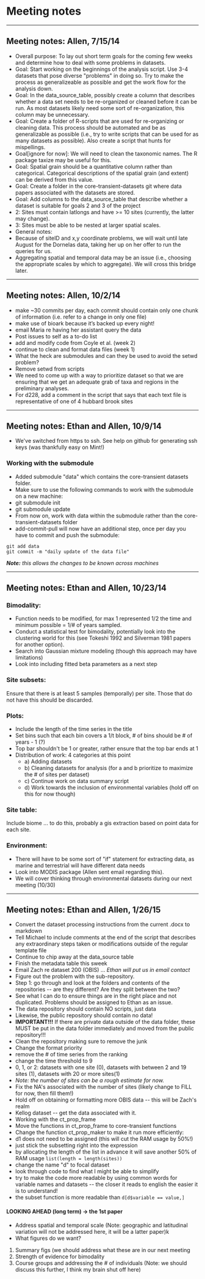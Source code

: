 # Meeting notes

***

## Meeting notes: Allen, 7/15/14 

* Overall purpose: To lay out short term goals for the coming few weeks and determine how to deal with some problems in datasets.
* Goal: Start working on the beginnings of the analysis script. Use 3-4 datasets that pose diverse "problems" in doing so. Try to make the process as generalizeable as possible and get the work flow for the analysis down.
* Goal: In the data_source_table, possibly create a column that describes whether a data set needs to be re-organized or cleaned before it can be run. As most datasets likely need some sort of re-organization, this column may be unnecessary.
* Goal: Create a folder of R-scripts that are used for re-organizing or cleaning data. This process should be automated and be as generalizable as possible (i.e., try to write scripts that can be used for as many datasets as possible). Also create a script that hunts for mispellings.
* Goal[ignore for now]: We will need to clean the taxonomic names. The R package taxize may be useful for this.
* Goal: Spatial grain should be a quantitative column rather than categorical. Categorical descriptions of the spatial grain (and extent) can be derived from this value.
* Goal: Create a folder in the core-transient-datasets git where data papers associated with the datasets are stored.
* Goal: Add columns to the data_source_table that describe whether a dataset is suitable for goals 2 and 3 of the project
 * 2: Sites must contain latlongs and have >= 10 sites (currently, the latter may change).
 * 3: Sites must be able to be nested at larger spatial scales.
* General notes:
 * Because of siteID and x,y coordinate problems, we will wait until late August for the Dornelas data, taking her up on her offer to run the queries for us.
 * Aggregating spatial and temporal data may be an issue (i.e., choosing the appropriate scales by which to aggregate). We will cross this bridge later.

***

## Meeting notes: Allen, 10/2/14
* make ~30 commits per day, each commit should contain only one chunk of information (i.e. refer to a change in only one file)
* make use of bioark because it’s backed up every night!
* email Maria re having her assistant query the data
* Post issues to self as a to-do list
* add and modify code from Coyle et al. (week 2)
* continue to clean and format data files (week 1)
* What the heck are submodules and can they be used to avoid the setwd problem?
* Remove setwd from scripts
* We need to come up with a way to prioritize dataset so that we are ensuring that we get an adequate grab of taxa and regions in the preliminary analyses.
* For d228, add a comment in the script that says that each text file is representative of one of 4 hubbard brook sites

***

## Meeting notes: Ethan and Allen, 10/9/14
* We've switched from https to ssh. See help on github for generating ssh keys (was thankfully easy on Mint!)

### Working with the submodule
* Added submodule "data" which contains the core-transient datasets folder.
* Make sure to use the following commands to work with the submodule on a new machine:
* git submodule init
* git submodule update
* From now on, work with data within the submodule rather than the core-transient-datasets folder
* add-commit-pull will now have an additional step, once per day you have to commit and push the submodule:
```
git add data
git commit -m "daily update of the data file"
```

_**Note:** this allows the changes to be known across machines_

***

## Meeting notes: Ethan and Allen, 10/23/14

### Bimodality:
* Function needs to be modified, for max 1 represented 1/2 the time and minimum possible = 1/# of years sampled.
* Conduct a statistical test for bimodality, potentially look into the clustering world for this (see Tokeshi 1992 and Silverman 1981 papers for another option).
* Search into Gaussian mixture modeling (though this approach may have limitations)
* Look into including fitted beta parameters as a next step

### Site subsets:
Ensure that there is at least 5 samples (temporally) per site. Those that do not have this should be discarded.

### Plots:
* Include the length of the time series in the title
* Set bins such that each bin covers a 1/t block, # of bins should be # of years - 1 (?)
* Top bar shouldn't be 1 or greater, rather ensure that the top bar ends at 1
* Distribution of work: 4 categories at this point
  * a) Adding datasets
  * b) Cleaning datasets for analysis (for a and b prioritize to maximize the # of sites per dataset)
  * c) Continue work on data summary script
  * d) Work towards the inclusion of environmental variables (hold off on this for now though)

### Site table:
Include biome ... to do this, probably a gis extraction based on point data for each site.

### Environment:
* There will have to be some sort of "if" statement for extracting data, as marine and terrestrial will have different data needs
* Look into MODIS package (Allen sent email regarding this).
* We will cover thinking through environmental datasets during our next meeting (10/30)

***
## Meeting notes: Ethan and Allen, 1/26/15

* Convert the dataset processing instructions from the current .docx to markdown
* Tell Michael to include comments at the end of the script that describes any extraordinary steps taken or modifications outside of the regular template file
* Continue to chip away at the data_source table
* Finish the metadata table this sweek
* Email Zach re dataset 200 (OBIS) ... _Ethan will put us in email contact_
* Figure out the problem with the sub-repository.
 * Step 1: go through and look at the folders and contents of the repositories -- are they different? Are they split between the two?
 * See what I can do to ensure things are in the right place and not duplicated. Problems should be assigned to Ethan as an issue.
 * The data repository should contain NO scripts, just data
 * Likewise, the public repository should contain no data!
 * **IMPORTANT!!!** If there are private data outside of the data folder, these MUST be put in the data folder immediately and moved from the public repository!!!
* Clean the repository making sure to remove the junk
* Change the format priority
 * remove the # of time series from the ranking
 * change the time threshold to 9
 * 0, 1, or 2: datasets with one site (0), datasets with between 2 and 19 sites (1), datasets with 20 or more sites(1)
 * _Note: the number of sites can be a rough estimate for now._
* Fix the NA's associated with the number of sites (likely change to FILL for now, then fill them!)
* Hold off on obtaining or formatting more OBIS data -- this will be Zach's realm
* Kellog dataset -- get the data associated with it.
* Working with the ct_prop_frame 
 * Move the functions in ct_prop_frame to core-transient functions
 * Change the function ct_prop_maker to make it run more efficiently:
 * d1 does not need to be assigned (this will cut the RAM usage by 50%!)
  * just stick the subsetting right into the expression
  * by allocating the length of the list in advance it will save another 50% of RAM usage
  `list(length = length(sites))`
 * change the name "d" to focal dataset
 * look through code to find what I might be able to simplify
* try to make the code more readable by using common words for variable names and datasets -- the closer it reads to english the easier it is to understand!
* the subset function is more readable than `d[d$variable == value,]`

#### LOOKING AHEAD (long term) -> the 1st paper
* Address spatial and temporal scale (Note: geographic and latitudinal variation will not be addressed here, it will be a latter paper)k
* What figures do we want?
 1. Summary figs (we should address what these are in our next meeting
 2. Strength of evidence for bimodality
 3. Course groups and addressing the # of individuals (Note: we should discuss this further, I think my brain shut off here)

